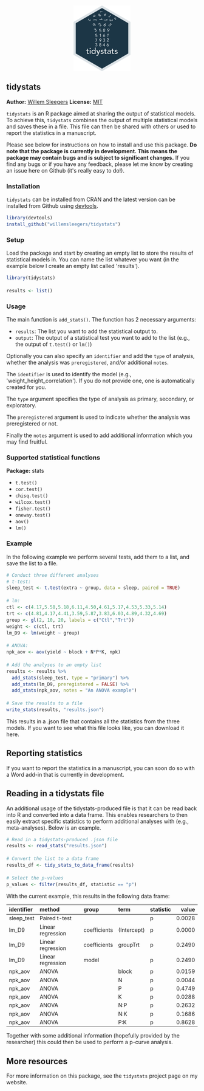 <!-- README.md is generated from README.Rmd. Please edit that file -->

<p align="center">
  <img src="https://github.com/WillemSleegers/tidystats/blob/master/docs/img/hex.png" width = 150 align = center alt="tidystats logo"/>
</p>

tidystats
---------------

**Author:** [Willem Sleegers](http://willemsleegers.com/)
**License:** [MIT](https://opensource.org/licenses/MIT)

`tidystats` is an R package aimed at sharing the output of statistical models. 
To achieve this, `tidystats` combines the output of multiple statistical models 
and saves these in a file. This file can then be shared with others or used to 
report the statistics in a manuscript.

Please see below for instructions on how to install and use this package. 
<Warning>**Do note that the package is currently in development. This means the 
package may contain bugs and is subject to significant changes.**</Warning> 
If you find any bugs or if you have any feedback, please let me know by creating
an issue here on Github (it's really easy to do!).

### Installation

`tidystats` can be installed from CRAN and the latest version can be installed 
from Github using [devtools](https://github.com/hadley/devtools). 


```r
library(devtools)
install_github("willemsleegers/tidystats")
```

### Setup

Load the package and start by creating an empty list to store the results of 
statistical models in. You can name the list whatever you want (in the 
example below I create an empty list called 'results').


```r
library(tidystats)

results <- list()
```

### Usage

The main function is `add_stats()`. The function has 2 necessary arguments:

- `results`: The list you want to add the statistical output to.
- `output`: The output of a statistical test you want to add to the list (e.g., 
the output of `t.test()` or `lm()`)

Optionally you can also specify an `identifier` and add the `type` of analysis, 
whether the analysis was `preregistered`, and/or additional `notes`.  

The `identifier` is used to identify the model 
(e.g., 'weight_height_correlation'). If you do not provide one, one is 
automatically created for you.

The `type` argument specifies the type of analysis as primary, secondary, or 
exploratory.

The `preregistered` argument is used to indicate whether the analysis was
preregistered or not.

Finally the `notes` argument is used to add additional information which you may
find fruitful.

### Supported statistical functions

**Package:** stats

- `t.test()`
- `cor.test()`
- `chisq.test()`
- `wilcox.test()`
- `fisher.test()`
- `oneway.test()`
- `aov()`
- `lm()`

### Example



In the following example we perform several tests, add them to a list, and save
the list to a file.


```r
# Conduct three different analyses
# t-test:
sleep_test <- t.test(extra ~ group, data = sleep, paired = TRUE)

# lm:
ctl <- c(4.17,5.58,5.18,6.11,4.50,4.61,5.17,4.53,5.33,5.14)
trt <- c(4.81,4.17,4.41,3.59,5.87,3.83,6.03,4.89,4.32,4.69)
group <- gl(2, 10, 20, labels = c("Ctl","Trt"))
weight <- c(ctl, trt)
lm_D9 <- lm(weight ~ group)

# ANOVA:
npk_aov <- aov(yield ~ block + N*P*K, npk)

# Add the analyses to an empty list
results <- results %>%
  add_stats(sleep_test, type = "primary") %>%
  add_stats(lm_D9, preregistered = FALSE) %>%
  add_stats(npk_aov, notes = "An ANOVA example")

# Save the results to a file
write_stats(results, "results.json")
```

This results in a .json file that contains all the statistics from the three 
models. If you want to see what this file looks like, you can download it here.

## Reporting statistics

If you want to report the statistics in a manuscript, you can soon do so with a
Word add-in that is currently in development.

## Reading in a tidystats file

An additional usage of the tidystats-produced file is that it can be read back
into R and converted into a data frame. This enables researchers to then 
easily extract specific statistics to perform additional analyses with 
(e.g., meta-analyses). Below is an example.


```r
# Read in a tidystats-produced .json file
results <- read_stats("results.json")

# Convert the list to a data frame
results_df <- tidy_stats_to_data_frame(results)

# Select the p-values
p_values <- filter(results_df, statistic == "p")
```

With the current example, this results in the following data frame:

<table class="table" style="width: auto !important; margin-left: auto; margin-right: auto;">
 <thead>
  <tr>
   <th style="text-align:left;"> identifier </th>
   <th style="text-align:left;"> method </th>
   <th style="text-align:left;"> group </th>
   <th style="text-align:left;"> term </th>
   <th style="text-align:left;"> statistic </th>
   <th style="text-align:right;"> value </th>
  </tr>
 </thead>
<tbody>
  <tr>
   <td style="text-align:left;"> sleep_test </td>
   <td style="text-align:left;"> Paired t-test </td>
   <td style="text-align:left;">  </td>
   <td style="text-align:left;">  </td>
   <td style="text-align:left;"> p </td>
   <td style="text-align:right;"> 0.0028 </td>
  </tr>
  <tr>
   <td style="text-align:left;"> lm_D9 </td>
   <td style="text-align:left;"> Linear regression </td>
   <td style="text-align:left;"> coefficients </td>
   <td style="text-align:left;"> (Intercept) </td>
   <td style="text-align:left;"> p </td>
   <td style="text-align:right;"> 0.0000 </td>
  </tr>
  <tr>
   <td style="text-align:left;"> lm_D9 </td>
   <td style="text-align:left;"> Linear regression </td>
   <td style="text-align:left;"> coefficients </td>
   <td style="text-align:left;"> groupTrt </td>
   <td style="text-align:left;"> p </td>
   <td style="text-align:right;"> 0.2490 </td>
  </tr>
  <tr>
   <td style="text-align:left;"> lm_D9 </td>
   <td style="text-align:left;"> Linear regression </td>
   <td style="text-align:left;"> model </td>
   <td style="text-align:left;">  </td>
   <td style="text-align:left;"> p </td>
   <td style="text-align:right;"> 0.2490 </td>
  </tr>
  <tr>
   <td style="text-align:left;"> npk_aov </td>
   <td style="text-align:left;"> ANOVA </td>
   <td style="text-align:left;">  </td>
   <td style="text-align:left;"> block </td>
   <td style="text-align:left;"> p </td>
   <td style="text-align:right;"> 0.0159 </td>
  </tr>
  <tr>
   <td style="text-align:left;"> npk_aov </td>
   <td style="text-align:left;"> ANOVA </td>
   <td style="text-align:left;">  </td>
   <td style="text-align:left;"> N </td>
   <td style="text-align:left;"> p </td>
   <td style="text-align:right;"> 0.0044 </td>
  </tr>
  <tr>
   <td style="text-align:left;"> npk_aov </td>
   <td style="text-align:left;"> ANOVA </td>
   <td style="text-align:left;">  </td>
   <td style="text-align:left;"> P </td>
   <td style="text-align:left;"> p </td>
   <td style="text-align:right;"> 0.4749 </td>
  </tr>
  <tr>
   <td style="text-align:left;"> npk_aov </td>
   <td style="text-align:left;"> ANOVA </td>
   <td style="text-align:left;">  </td>
   <td style="text-align:left;"> K </td>
   <td style="text-align:left;"> p </td>
   <td style="text-align:right;"> 0.0288 </td>
  </tr>
  <tr>
   <td style="text-align:left;"> npk_aov </td>
   <td style="text-align:left;"> ANOVA </td>
   <td style="text-align:left;">  </td>
   <td style="text-align:left;"> N:P </td>
   <td style="text-align:left;"> p </td>
   <td style="text-align:right;"> 0.2632 </td>
  </tr>
  <tr>
   <td style="text-align:left;"> npk_aov </td>
   <td style="text-align:left;"> ANOVA </td>
   <td style="text-align:left;">  </td>
   <td style="text-align:left;"> N:K </td>
   <td style="text-align:left;"> p </td>
   <td style="text-align:right;"> 0.1686 </td>
  </tr>
  <tr>
   <td style="text-align:left;"> npk_aov </td>
   <td style="text-align:left;"> ANOVA </td>
   <td style="text-align:left;">  </td>
   <td style="text-align:left;"> P:K </td>
   <td style="text-align:left;"> p </td>
   <td style="text-align:right;"> 0.8628 </td>
  </tr>
</tbody>
</table>

Together with some additional information (hopefully provided by the researcher)
this could then be used to perform a p-curve analysis.

## More resources

For more information on this package, see the `tidystats` project page on my 
website.
